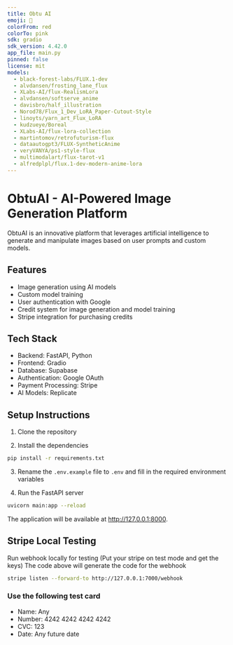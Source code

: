 ```yaml
---
title: Obtu AI
emoji: 📸
colorFrom: red
colorTo: pink
sdk: gradio
sdk_version: 4.42.0
app_file: main.py
pinned: false
license: mit
models:
  - black-forest-labs/FLUX.1-dev
  - alvdansen/frosting_lane_flux
  - XLabs-AI/flux-RealismLora
  - alvdansen/softserve_anime
  - davisbro/half_illustration
  - Norod78/Flux_1_Dev_LoRA_Paper-Cutout-Style
  - linoyts/yarn_art_Flux_LoRA
  - kudzueye/Boreal
  - XLabs-AI/flux-lora-collection
  - martintomov/retrofuturism-flux
  - dataautogpt3/FLUX-SyntheticAnime
  - veryVANYA/ps1-style-flux
  - multimodalart/flux-tarot-v1
  - alfredplpl/flux.1-dev-modern-anime-lora
---
```

# ObtuAI - AI-Powered Image Generation Platform

ObtuAI is an innovative platform that leverages artificial intelligence to generate and manipulate images based on user prompts and custom models.

## Features
- Image generation using AI models
- Custom model training
- User authentication with Google
- Credit system for image generation and model training
- Stripe integration for purchasing credits

## Tech Stack
- Backend: FastAPI, Python
- Frontend: Gradio
- Database: Supabase
- Authentication: Google OAuth
- Payment Processing: Stripe
- AI Models: Replicate

## Setup Instructions

1. Clone the repository

2. Install the dependencies
```bash
pip install -r requirements.txt
```

3. Rename the `.env.example` file to `.env` and fill in the required environment variables

4. Run the FastAPI server

```bash
uvicorn main:app --reload
```

The application will be available at http://127.0.0.1:8000.

## Stripe Local Testing

Run webhook locally for testing (Put your stripe on test mode and get the keys)
The code above will generate the code for the webhook

```bash
stripe listen --forward-to http://127.0.0.1:7000/webhook
```

### Use the following test card
- Name: Any
- Number: 4242 4242 4242 4242
- CVC: 123
- Date: Any future date